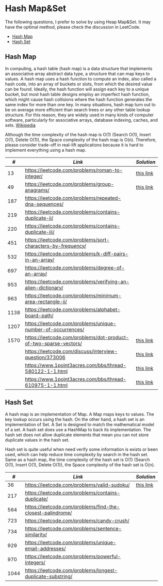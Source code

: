 # Hash Map&Set

The following questions, I prefer to solve by using Heap Map&Set. It may have the optimal method, please check the discussion in LeetCode.  

* [Hash Map](##Hash-Map)
* [Hash Set](##Hash-Set)

## Hash Map

In computing, a hash table (hash map) is a data structure that implements an associative array abstract data type, a structure that can map keys to values. A hash map uses a hash function to compute an index, also called a hash code, into an array of buckets or slots, from which the desired value can be found. Ideally, the hash function will assign each key to a unique bucket, but most hash table designs employ an imperfect hash function, which might cause hash collisions where the hash function generates the same index for more than one key. In many situations, hash map turn out to be on average more efficient than search trees or any other table lookup structure. For this reason, they are widely used in many kinds of computer software, particularly for associative arrays, database indexing, caches, and sets. [Wikipedia](https://en.wikipedia.org/wiki/Hash_table)

Although the time complexity of the hash map is O(1) (Search O(1), Insert O(1), Delete O(1)), the Space complexity of the hash map is O(n). Therefore, please consider trade-off in real-lift applications because it is hard to implement everything using a hash map.

| *#* | *Link* |*Solution* |
| ---- | --------------------------------- | --------------------------------- |
| 13 | https://leetcode.com/problems/roman-to-integer/ | [this link](../practice/solution/0013_roman_to_integer.py) |
| 49 | https://leetcode.com/problems/group-anagrams/ | [this link](../practice/solution/0049_group_anagrams.py) |
| 187 | https://leetcode.com/problems/repeated-dna-sequences/ | |
| 219 | https://leetcode.com/problems/contains-duplicate-ii/ | |
| 220 | https://leetcode.com/problems/contains-duplicate-iii/ | |
| 451 | https://leetcode.com/problems/sort-characters-by-frequency/ | |
| 532 | https://leetcode.com/problems/k-diff-pairs-in-an-array/ | |
| 697 | https://leetcode.com/problems/degree-of-an-array/ | |
| 953 | https://leetcode.com/problems/verifying-an-alien-dictionary/ | |
| 963 | https://leetcode.com/problems/minimum-area-rectangle-ii/ | |
| 1138 | https://leetcode.com/problems/alphabet-board-path/ | |
| 1207 | https://leetcode.com/problems/unique-number-of-occurrences/ | |
| 1570 | https://leetcode.com/problems/dot-product-of-two-sparse-vectors/ | [this link](../practice/solution/1570_dot_product_of_two_sparse_vectors.py) |
| | https://leetcode.com/discuss/interview-question/373006 | [this link](../practice/amazon/favorite_genres.py) |
| | https://www.1point3acres.com/bbs/thread-580122-1-1.html | [this link](../practice/amazon/user_based_recommendation_system.py) |
| | https://www.1point3acres.com/bbs/thread-610975-1-1.html | [this link](../practice/tusimple/throttling_gateway.py) |

## Hash Set

A hash map is an implementation of Map. A Map maps keys to values. The key lookup occurs using the hash. On the other hand, a hash set is an implementation of Set. A Set is designed to match the mathematical model of a set. A hash set does use a HashMap to back its implementation. The hash set does not allow duplicate elements that mean you can not store duplicate values in the hash set.

Hash set is quite useful when need verify some information is exists or been used, which can help reduce time complexity by search in the hash set. Same as a hash map, the time complexity of the hash set is O(1) (Search O(1), Insert O(1), Delete O(1)), the Space complexity of the hash set is O(n).


| *#* | *Link* |*Solution* |
| ---- | --------------------------------- | --------------------------------- |
| 36 | https://leetcode.com/problems/valid-sudoku/ | [this link](../practice/solution/0036_valid_sudoku.py) |
| 217 | https://leetcode.com/problems/contains-duplicate/ | |
| 564 | https://leetcode.com/problems/find-the-closest-palindrome/ | |
| 723 | https://leetcode.com/problems/candy-crush/ | |
| 734 | https://leetcode.com/problems/sentence-similarity/ | |
| 929 | https://leetcode.com/problems/unique-email-addresses/ | |
| 970 | https://leetcode.com/problems/powerful-integers/ | |
| 1044 | https://leetcode.com/problems/longest-duplicate-substring/ | |
